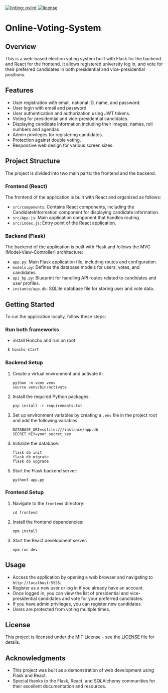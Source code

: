 [![linting: pylint](https://img.shields.io/badge/linting-pylint-yellowgreen)](https://github.com/pylint-dev/pylint)
[![license](https://img.shields.io/badge/license-%20MIT%20-green.svg)](./LICENSE)

# Online-Voting-System

## Overview

This is a web-based election voting system built with Flask for the backend and React for the frontend. It allows registered university log in, and vote for their preferred candidates in both presidential and vice-presidential positions.

## Features

- User registration with email, national ID, name, and password.
- User login with email and password.
- User authentication and authorization using JWT tokens.
- Voting for presidential and vice-presidential candidates.
- Displaying candidate information including their images, names, roll numbers and agendas
- Admin privileges for registering candidates.
- Protection against double voting.
- Responsive web design for various screen sizes.

## Project Structure

The project is divided into two main parts: the frontend and the backend.

### Frontend (React)

The frontend of the application is built with React and organized as follows:

- `src/components`: Contains React components, including the CandidateInformation component for displaying candidate information.
- `src/App.js`: Main application component that handles routing.
- `src/index.js`: Entry point of the React application.

### Backend (Flask)

The backend of the application is built with Flask and follows the MVC (Model-View-Controller) architecture:

- `app.py`: Main Flask application file, including routes and configuration.
- `models.py`: Defines the database models for users, votes, and candidates.
- `api_bp.py`: Blueprint for handling API routes related to candidates and user profiles.
- `instance/app.db`: SQLite database file for storing user and vote data.

## Getting Started

To run the application locally, follow these steps:

### Run both frameworks

- install Honcho and run on root

```bash
 $ honcho start
```

### Backend Setup

1. Create a virtual environment and activate it:

   ```
   python -m venv venv
   source venv/bin/activate
   ```

2. Install the required Python packages:

   ```
   pip install -r requirements.txt
   ```

3. Set up environment variables by creating a `.env` file in the project root and add the following variables:

   ```
   DATABASE_URI=sqlite:///instance/app.db
   SECRET_KEY=your_secret_key
   ```

4. Initialize the database:

   ```
   flask db init
   flask db migrate
   flask db upgrade
   ```

5. Start the Flask backend server:

   ```
   python3 app.py
   ```

### Frontend Setup

1. Navigate to the `frontend` directory:

   ```
   cd frontend
   ```

2. Install the frontend dependencies:

   ```
   npm install
   ```

3. Start the React development server:

   ```
   npm run dev
   ```

## Usage

- Access the application by opening a web browser and navigating to `http://localhost:5555`.
- Register as a new user or log in if you already have an account.
- Once logged in, you can view the list of presidential and vice-presidential candidates and vote for your preferred candidates.
- If you have admin privileges, you can register new candidates.
- Users are protected from voting multiple times.

## License

This project is licensed under the MIT License - see the [LICENSE](LICENSE) file for details.

## Acknowledgments

- This project was built as a demonstration of web development using Flask and React.
- Special thanks to the Flask, React, and SQLAlchemy communities for their excellent documentation and resources.
